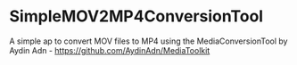 # SimpleMOV2MP4ConversionTool
A simple ap to convert MOV files to MP4 using the MediaConversionTool by Aydin Adn - https://github.com/AydinAdn/MediaToolkit
